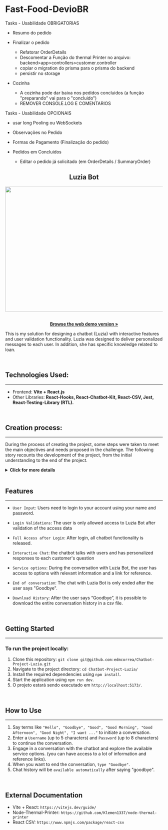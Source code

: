 # Fast-Food-DevioBR

Tasks - Usabilidade OBRIGATORIAS

<!-- - Poderá ver uma pequena quantidade de produtos na tela -->
  <!-- - Poderá selecionar os produtos da tela inicial -->

<!-- - Criar input para pesquisar dados
  - É possível buscar produtos pelo seu NOME
  - É possível buscar produtos pelo seu CODIGO  -->

- Resumo do pedido
  <!-- - É possível ADICIONAR itens no carrinho -->
  <!-- - É possível REMOVER itens no carrinho -->
  <!-- - Encaminhar para ÁREA DE PAGAMENTO -->

- Finalizar o pedido
  <!-- - Deverá ver o RESUMO DA COMPRA -->
  - Refatorar OrderDetails
  <!-- - O usuário deve visualizar o valor TOTAL DO PEDIDO -->
  <!-- - o usuário deve visualizar o TROCO DO PEDIDO -->
  <!-- - Deverá ser possível adicionar o NOME DO CLIENTE -->
  <!-- - Utilizar impressão termica -->
  - Descomentar a Função do thermal Printer no arquivo: backend>app>controllers>customer.controller
  - copiar o migration do prisma para o prisma do backend
  <!-- - Deve liberar a tela para o proximo pedido -->
  - persistir no storage

- Cozinha
  <!-- - Após finalizado o pedido, deve ser adicionado na cozinha -->
    <!-- - O nome do cliente deve estar incluso no pedido (obrigatoraimente) -->
  - A cozinha pode dar baixa nos pedidos concluidos (a função "preparando" vai para o "concluido")
  - REMOVER CONSOLE.LOG E COMENTARIOS



Tasks - Usabilidade OPCIONAIS

<!-- - Pedidos devem aparecer para a cozinha em tempo real -->
  - usar long Pooling ou WebSockets
  <!-- - Implementar uma situação para quando o usuário compra mais de um produto -->

- Observações no Pedido
  <!-- - O usuário pode incluir uma observação para a cozinha -->

- Formas de Pagamento (Finalização do pedido)
  <!-- - Incluir as formas de pagamento na finalização do pedido. -->

- Pedidos em Concluidos
  <!-- - Pedidos concluidos aparecem em uma tela com o nome do cliente  -->
  - Editar o pedido já solicitado (em OrderDetails / SummaryOrder)


<div align="center">

  ## Luzia Bot
  
  <div align="center">
    <img width="700" height="400" src="src/assets/chatbotLuzia.gif">
  </div>
  
  <br />
  
  <p align="center">
    <a href="https://luzia-chatbot.vercel.app/"><strong>Browse the web demo version »</strong></a>
  </p>
</div>


This is my solution for designing a chatbot (Luzia) with interactive features and user validation functionality. Luzia was designed to deliver personalized messages to each user. In addition, she has specific knowledge related to loan.

<br>

## Technologies Used:
---

- Frontend: **Vite + React.js**
- Other Libraries: **React-Hooks, React-Chatbot-Kit, React-CSV, Jest, React-Testing-Library (RTL).**

<br>

## Creation process:
---

During the process of creating the project, some steps were taken to meet the main objectives and needs proposed in the challenge. The following story recounts the development of the project, from the initial understanding to the end of the project.

<details>

<summary><strong>Click for more details</strong></summary>

- Reading and Understanding the Project:
After receiving the Full Stack Developer Review challenge, a thorough reading of the presented requirements was carried out. This included understanding expected functionality such as the need to interpret terms for conversation initiation, require a username, password and your validations, display buttons, export the historic conversation, and other. This step was essential to define the direction of development.

- Use of new technologies: The challenge proposes the creation of a chatbot. Initially then, I dedicated time to learning related technologies, through tutorials, documentation and code examples to acquire the necessary knowledge to implement the project. Finally, I decided to implement the `react-chatbot-kit` and `React-csv` library for its construction, since it presented what was necessary for the development of the project.

- Creation of the MVP: Once the design decisions were finalized, an MVP (Minimum Viable Product) was created. In this phase, the basic components of the frontend application were developed to guarantee a functional code.

- Review of Components and Functionalities: With the basic functionality implemented, a review of the developed components was carried out. Code improvements, style adjustments and refactorings were made to ensure the quality and usability of the chatbot.

- Creating Tests: To ensure the quality and stability of the code, tests were developed using the Jest and React Testing Library.

</br>

</details>

<br>

## Features
---
- `User Input`: Users need to login to your account using your name and password.

- `Login Validations`: The user is only allowed access to Luzia Bot after validation of the access data

- `Full Access after Login`: After login, all chatbot functionality is released.

- `Interactive Chat`: the chatbot talks with users and has personalized responses to each customer's question

- `Service options`: During the conversation with Luzia Bot, the user has access to options with relevant information and a link for reference.

- `End of conversation`: The chat with Luzia Bot is only ended after the user says "Goodbye".

- `Download History`: After the user says “Goodbye”, it is possible to download the entire conversation history in a csv file.

<br>

## Getting Started
---

### To run the project locally:

1. Clone this repository: `git clone git@github.com:edmcorrea/Chatbot-Project-Luzia.git`
2. Navigate to the project directory: `cd Chatbot-Project-Luzia/`
3. Install the required dependencies using `npm install`.
4. Start the application using `npm run dev`.
5. O projeto estará sendo executado em `http://localhost:5173/`.

<br>

## How to Use
---

1. Say terms like `"Hello", "Goodbye", "Good", "Good Morning", "Good Afternoon", "Good Night", "I want ..."` to initiate a conversation.
2. Enter a `Username` (up to 5 characters) and `Password` (up to 8 characters) to continue the conversation.
3. Engage in a conversation with the chatbot and explore the available service options. (you can have access to a lot of information and reference links).
4. When you want to end the conversation, `type "Goodbye"`.
5. Chat history will be `available automatically` after saying "goodbye".

<br>

## External Documentation

- Vite + React: `https://vitejs.dev/guide/`
- Node-Thermal-Printer: `https://github.com/Klemen1337/node-thermal-printer`
- React CSV: `https://www.npmjs.com/package/react-csv`